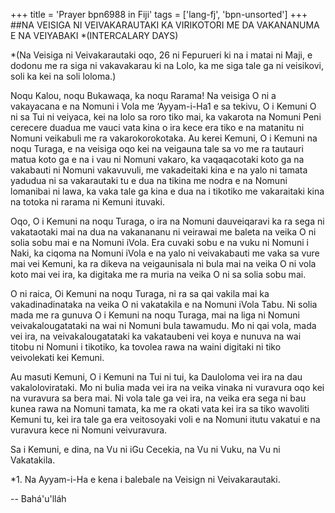 +++
title = 'Prayer bpn6988 in Fiji'
tags = ['lang-fj', 'bpn-unsorted']
+++
##NA VEISIGA NI VEIVAKARAUTAKI KA VIRIKOTORI ME DA VAKANANUMA E NA VEIYABAKI
*(INTERCALARY DAYS)


*(Na Veisiga ni Veivakarautaki oqo, 26 ni Fepurueri ki na i matai ni Maji, e dodonu me ra siga ni vakavakarau ki na Lolo, ka me siga tale ga ni veisikovi, soli ka kei na soli loloma.)

Noqu Kalou, noqu Bukawaqa, ka noqu Rarama! Na veisiga O ni a vakayacana e na Nomuni i Vola me ‘Ayyam-i-Ha1 e sa tekivu, O i Kemuni O ni sa Tui ni veiyaca, kei na lolo sa roro tiko mai, ka vakarota na Nomuni Peni cerecere duadua me vauci vata kina o ira kece era tiko e na matanitu ni Nomuni veikabuli me ra vakarokorokotaka. Au kerei Kemuni, O i Kemuni na noqu Turaga, e na veisiga oqo kei na veigauna tale sa vo me ra tautauri matua koto ga e na i vau ni Nomuni vakaro, ka vaqaqacotaki koto ga na vakabauti ni Nomuni vakavuvuli, me vakadeitaki kina e na yalo ni tamata yadudua ni sa vakarautaki tu e dua na tikina me nodra e na Nomuni lomanibai ni lawa, ka vaka tale ga kina e dua na i tikotiko me vakaraitaki kina na totoka ni rarama ni Kemuni ituvaki.

Oqo, O i Kemuni na noqu Turaga, o ira na Nomuni dauveiqaravi ka ra sega ni vakataotaki mai na dua na vakanananu ni veirawai me baleta na veika O ni solia sobu mai e na Nomuni iVola. Era cuvaki sobu e na vuku ni Nomuni i Naki, ka ciqoma na Nomuni iVola e na yalo ni veivakabauti me vaka sa vure mai vei Kemuni, ka ra dikeva na veigaunisala ni bula mai na veika O ni vola koto mai vei ira, ka digitaka me ra muria na veika O ni sa solia sobu mai.

O ni raica, Oi Kemuni na noqu Turaga, ni ra sa qai vakila mai ka vakadinadinataka na veika O ni vakatakila e na Nomuni iVola Tabu. Ni solia mada me ra gunuva O i Kemuni na noqu Turaga, mai na liga ni Nomuni veivakalougatataki na wai ni Nomuni bula tawamudu. Mo ni qai vola, mada vei ira, na veivakalougatataki ka vakataubeni vei koya e nunuva na wai titobu ni Nomuni i tikotiko, ka tovolea rawa na waini digitaki ni tiko veivolekati kei Kemuni.

Au masuti Kemuni, O i Kemuni na Tui ni tui, ka Dauloloma vei ira na dau vakalolovirataki. Mo ni bulia mada vei ira na veika vinaka ni vuravura oqo kei na vuravura sa bera mai. Ni vola tale ga vei ira, na veika era sega ni bau kunea rawa na Nomuni tamata, ka me ra okati vata kei ira sa tiko wavoliti Kemuni tu, kei ira tale ga era veitosoyaki voli e na Nomuni itutu vakatui e na vuravura kece ni Nomuni veivuravura.

Sa i Kemuni, e dina, na Vu ni iGu Cecekia, na Vu ni Vuku, na Vu ni Vakatakila.

 
*1.	Na Ayyam-i-Ha e kena i balebale na Veisign ni Veivakarautaki.

-- Bahá'u'lláh
